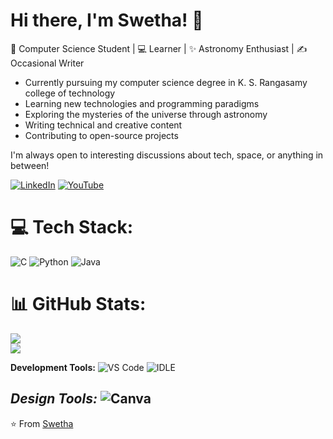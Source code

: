# Hi there, I'm Swetha! 👋

🌌 Computer Science Student | 💻 Learner | ✨ Astronomy Enthusiast | ✍️ Occasional Writer
- Currently pursuing my computer science degree in K. S. Rangasamy college of technology
- Learning new technologies and programming paradigms
- Exploring the mysteries of the universe through astronomy
- Writing technical and creative content
- Contributing to open-source projects


I'm always open to interesting discussions about tech, space, or anything in between!

[![LinkedIn](https://img.shields.io/badge/LinkedIn-0077B5?style=for-the-badge&logo=linkedin&logoColor=white)](https://www.linkedin.com/in/swetha-venkat-universian-97ab847a?utm_source=share&utm_campaign=share_via&utm_content=profile&utm_medium=android_app)
[![YouTube](https://img.shields.io/badge/YouTube-FF0000?style=for-the-badge&logo=youtube&logoColor=white)](https://youtube.com/channel/UC8NMyEMFbQTsSWUAtPRlk4Q)

[//]: # (You can add GitHub stats later when you have more activity)


# 💻 Tech Stack:
![C](https://img.shields.io/badge/c-%2300599C.svg?style=for-the-badge&logo=c&logoColor=white) ![Python](https://img.shields.io/badge/python-3670A0?style=for-the-badge&logo=python&logoColor=ffdd54) ![Java](https://img.shields.io/badge/java-%23ED8B00.svg?style=for-the-badge&logo=openjdk&logoColor=white)
# 📊 GitHub Stats:
![](https://github-readme-stats.vercel.app/api?username=Universal-codeweb&theme=dark&hide_border=false&include_all_commits=false&count_private=false)<br/>
![](https://nirzak-streak-stats.vercel.app/?user=Universal-codeweb&theme=dark&hide_border=false)<br/>

**Development Tools:**
![VS Code](https://img.shields.io/badge/VS_Code-007ACC?style=flat&logo=visual-studio-code&logoColor=white)
![IDLE](https://img.shields.io/badge/IDLE-Python_IDE-3776AB?style=flat&logo=python&logoColor=white)

*Design Tools:*
![Canva](https://img.shields.io/badge/Canva-00C4CC?style=flat&logo=canva&logoColor=white)
---


<!-- Proudly created with GPRM ( https://gprm.itsvg.in ) -->
⭐ From [Swetha](https://github.com/Universal-codeweb)
